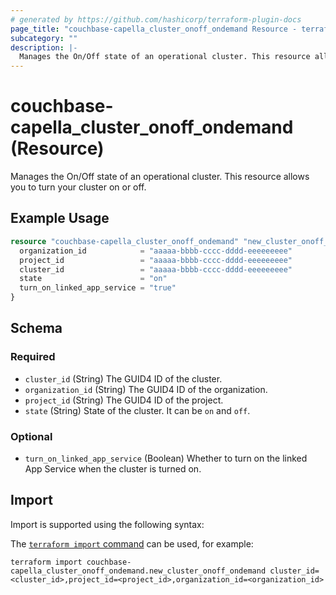 ```yaml
---
# generated by https://github.com/hashicorp/terraform-plugin-docs
page_title: "couchbase-capella_cluster_onoff_ondemand Resource - terraform-provider-couchbase-capella"
subcategory: ""
description: |-
  Manages the On/Off state of an operational cluster. This resource allows you to turn your cluster on or off.
---
```


# couchbase-capella_cluster_onoff_ondemand (Resource)

Manages the On/Off state of an operational cluster. This resource allows you to turn your cluster on or off.

## Example Usage

```terraform
resource "couchbase-capella_cluster_onoff_ondemand" "new_cluster_onoff_ondemand" {
  organization_id            = "aaaaa-bbbb-cccc-dddd-eeeeeeeee"
  project_id                 = "aaaaa-bbbb-cccc-dddd-eeeeeeeee"
  cluster_id                 = "aaaaa-bbbb-cccc-dddd-eeeeeeeee"
  state                      = "on"
  turn_on_linked_app_service = "true"
}
```

<!-- schema generated by tfplugindocs -->
## Schema

### Required

- `cluster_id` (String) The GUID4 ID of the cluster.
- `organization_id` (String) The GUID4 ID of the organization.
- `project_id` (String) The GUID4 ID of the project.
- `state` (String) State of the cluster. It can be `on` and `off`.

### Optional

- `turn_on_linked_app_service` (Boolean) Whether to turn on the linked App Service when the cluster is turned on.

## Import

Import is supported using the following syntax:

The [`terraform import` command](https://developer.hashicorp.com/terraform/cli/commands/import) can be used, for example:

```shell
terraform import couchbase-capella_cluster_onoff_ondemand.new_cluster_onoff_ondemand cluster_id=<cluster_id>,project_id=<project_id>,organization_id=<organization_id>
```
